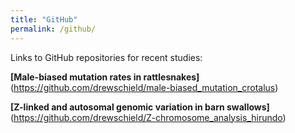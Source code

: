 ```yaml
---
title: "GitHub"
permalink: /github/
---
```


Links to GitHub repositories for recent studies:

__[Male-biased mutation rates in rattlesnakes]__(https://github.com/drewschield/male-biased_mutation_crotalus)

__[Z-linked and autosomal genomic variation in barn swallows]__(https://github.com/drewschield/Z-chromosome_analysis_hirundo)
